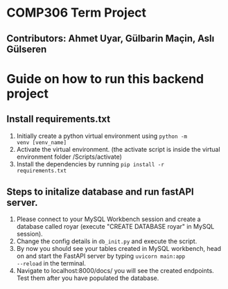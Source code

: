 # COMP306 Term Project 
## Contributors: Ahmet Uyar, Gülbarin Maçin, Aslı Gülseren 

# Guide on how to run this backend project 

## Install requirements.txt 
1. Initially create a python virtual environment using <code>python -m venv [venv_name]</code>
2. Activate the virtual environment. (the activate script is inside the virtual environment folder /Scripts/activate)
3. Install the dependencies by running <code>pip install -r requirements.txt</code>

## Steps to initalize database and run fastAPI server. 
1. Please connect to your MySQL Workbench session and create a database called royar (execute "CREATE DATABASE royar" in MySQL session).
2. Change the config details in <code>db_init.py</code> and execute the script.
3. By now you should see your tables created in MySQL workbench, head on and start the FastAPI server by typing <code>uvicorn main:app --reload</code> in the terminal.
4. Navigate to localhost:8000/docs/ you will see the created endpoints. Test them after you have populated the database. 
